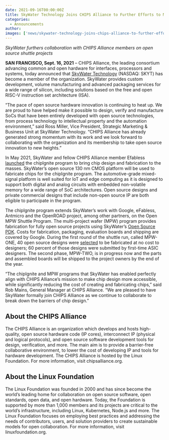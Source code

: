 ```yaml
---
date: 2021-09-16T00:00:00Z
title: SkyWater Technology Joins CHIPS Alliance to Further Efforts to Make Chip Design and Production More Accessible
categories:
  - Announcements
author: 
images: ['news/skywater-technology-joins-chips-alliance-to-further-efforts-to-make-chip-design-and-production-more-accessible/share.png']
---
```


*SkyWater furthers collaboration with CHIPS Alliance members on open source shuttle projects*

**SAN FRANCISCO, Sept. 16, 2021** – CHIPS Alliance, the leading consortium advancing common and open hardware for interfaces, processors and systems, today announced that [SkyWater Technology](https://www.skywatertechnology.com/) (NASDAQ: SKYT) has become a member of the organization. SkyWater provides custom development, volume manufacturing and advanced packaging services for a wide range of silicon, including solutions based on the free and open RISC-V instruction set architecture (ISA).

“The pace of open source hardware innovation is continuing to heat up. We are proud to have helped make it possible to design, verify and manufacture SoCs that have been entirely developed with open source technologies, from process technology to intellectual property and the automation environment,” said Ross Miller, Vice President, Strategic Marketing & Business Unit at SkyWater Technology. “CHIPS Alliance has already generated strong momentum with its work and we look forward to collaborating with the organization and its membership to take open source innovation to new heights.”

In May 2021, SkyWater and fellow CHIPS Alliance member Efabless [launched](https://www.skywatertechnology.com/press-releases/efabless-launches-chipignite-with-skywater-to-bring-chip-creation-to-the-masses/) the chipIgnite program to bring chip design and fabrication to the masses. SkyWater’s open source 130 nm CMOS platform will be used to fabricate chips for the chipIgnite program. The automotive-grade mixed-signal platform is well suited for IoT and edge computing as it is designed to support both digital and analog circuits with embedded non-volatile memory for a wide range of SoC architectures. Open source designs and private commercial designs that include non-open source IP are both eligible to participate in the program. 

The chipIgnite program extends SkyWater’s work with Google, eFabless, Antmicro and the OpenROAD project, among other partners, on the Open MPW Shuttle Program. The multi-project wafer (MPW) program provides fabrication for fully open source projects using SkyWater’s [Open Source PDK](https://github.com/google/skywater-pdk). Costs for fabrication, packaging, evaluation boards and shipping are covered by Google. During the first round of the shuttle run, called MPW-ONE, 40 open source designs were [selected](https://www.skywatertechnology.com/press-releases/first-google-sponsored-mpw-shuttle-launched-at-skywater-with-40-open-source-community-submitted-designs/) to be fabricated at no cost to designers; 60 percent of those designs were submitted by first-time ASIC designers. The second phase, MPW-TWO, is in progress now and the parts and assembled boards will be shipped to the project owners by the end of the year. 

“The chipIgnite and MPW programs that SkyWater has enabled perfectly align with CHIPS Alliance’s mission to make chip design more accessible, while significantly reducing the cost of creating and fabricating chips,” said Rob Mains, General Manager at CHIPS Alliance. “We are pleased to have SkyWater formally join CHIPS Alliance as we continue to collaborate to break down the barriers of chip design.”

## About the CHIPS Alliance

The CHIPS Alliance is an organization which develops and hosts high-quality, open source hardware code (IP cores), interconnect IP (physical and logical protocols), and open source software development tools for design, verification, and more. The main aim is to provide a barrier-free collaborative environment, to lower the cost of developing IP and tools for hardware development. The CHIPS Alliance is hosted by the Linux Foundation. For more information, visit chipsalliance.org.

## About the Linux Foundation

The Linux Foundation was founded in 2000 and has since become the world’s leading home for collaboration on open source software, open standards, open data, and open hardware. Today, the Foundation is supported by more than 1,000 members and its projects are critical to the world’s infrastructure, including Linux, Kubernetes, Node.js and more. The Linux Foundation focuses on employing best practices and addressing the needs of contributors, users, and solution providers to create sustainable models for open collaboration. For more information, visit linuxfoundation.org.